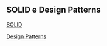 ## SOLID e Design Patterns

[SOLID](/07solidedesignpatterns/solid/README.md)

[Design Patterns](/07solidedesignpatterns/designpatterns/README.md)